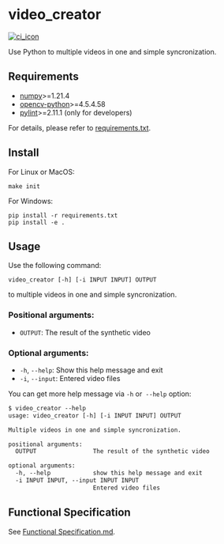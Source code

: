 # video_creator

[![ci_icon]][ci_link]

Use Python to multiple videos in one and simple syncronization.

## Requirements

- [numpy]>=1.21.4
- [opencv-python]>=4.5.4.58
- [pylint]>=2.11.1 (only for developers)

For details, please refer to [requirements.txt].

## Install

For Linux or MacOS:

```shell
make init
```

For Windows:

```shell
pip install -r requirements.txt
pip install -e .
```

## Usage

Use the following command:

```shell
video_creator [-h] [-i INPUT INPUT] OUTPUT
```

to multiple videos in one and simple syncronization.

### Positional arguments:

- `OUTPUT`: The result of the synthetic video

### Optional arguments:

  - `-h`, `--help`: Show this help message and exit
  - `-i`, `--input`: Entered video files

You can get more help message via `-h` or` --help` option:

```txt
$ video_creator --help
usage: video_creator [-h] [-i INPUT INPUT] OUTPUT

Multiple videos in one and simple syncronization.

positional arguments:
  OUTPUT                The result of the synthetic video

optional arguments:
  -h, --help            show this help message and exit
  -i INPUT INPUT, --input INPUT INPUT
                        Entered video files
```

## Functional Specification

See [Functional Specification.md][functional_specification].


<!-- badge -->

[ci_icon]: https://github.com/SDM-2021-16-SpongeBob/video_creator/actions/workflows/build.yml/badge.svg
[ci_link]: https://github.com/SDM-2021-16-SpongeBob/video_creator/actions/workflows/build.yml

<!-- links -->
[requirements.txt]: https://github.com/SDM-2021-16-SpongeBob/video_creator/blob/main/requirements.txt
[numpy]: https://pypi.org/project/numpy
[opencv-python]: https://pypi.org/project/opencv-python
[pylint]: https://pypi.org/project/pylint
[functional_specification]: https://github.com/SDM-2021-16-SpongeBob/video_creator/blob/main/docs/Functional%20Specification.md
